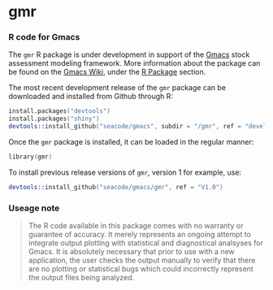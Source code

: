 # gmr
### R code for Gmacs

The `gmr` R package is under development in support of the [Gmacs](https://github.com/seacode/gmacs) stock assessment modeling framework. More information about the package can be found on the [Gmacs Wiki](https://github.com/seacode/gmacs/wiki), under the [R Package](https://github.com/seacode/gmacs/wiki/4.-R-Package) section. 

The most recent development release of the `gmr` package can be downloaded and installed from Github through R:
```S
install.packages("devtools")
install.packages("shiny")
devtools::install_github("seacode/gmacs", subdir = "/gmr", ref = "develop")
```

Once the `gmr` package is installed, it can be loaded in the regular manner:

```S
library(gmr)
````

To install previous release versions of `gmr`, version 1 for example, use:

```S
devtools::install_github("seacode/gmacs/gmr", ref = "V1.0")
````


### Useage note 
> The R code available in this package comes with no warranty or guarantee of accuracy. It merely represents an ongoing attempt to integrate output plotting with statistical and diagnostical analsyses for Gmacs. It is absolutely necessary that prior to use with a new application, the user checks the output manually to verify that there are no plotting or statistical bugs which could incorrectly represent the output files being analyzed.

